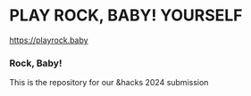 # PLAY ROCK, BABY! YOURSELF
https://playrock.baby

### Rock, Baby!
This is the repository for our &hacks 2024 submission
